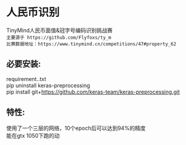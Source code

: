 # 人民币识别
TinyMind人民币面值&amp;冠字号编码识别挑战赛  
`主要源于 https://github.com/Flyfoxs/ty_m`  
`比赛数据地址：https://www.tinymind.cn/competitions/47#property_62`  
## 必要安装:
requirement..txt  
pip uninstall keras-preprocessing  
pip install git+https://github.com/keras-team/keras-preprocessing.git  
## 特性:
使用了一个三层的网络，10个epoch后可以达到94%的精度  
能在gtx 1050下跑的动  
